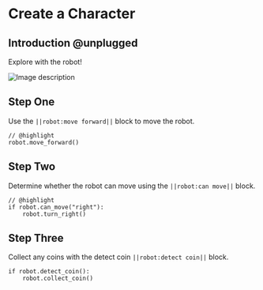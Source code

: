# Create a Character

## Introduction @unplugged

Explore with the robot!

![Image description](https://github.com/Maynard-Jackson-Computer-Science/robot-extension-template1/blob/master/robot-move-1.gif)



## Step One

Use the ``||robot:move forward||`` block to move the robot.

```
// @highlight
robot.move_forward()
```

## Step Two

Determine whether the robot can move using the ``||robot:can move||`` block.

```
// @highlight
if robot.can_move("right"):
    robot.turn_right()

```

## Step Three

Collect any coins with the detect coin ``||robot:detect coin||`` block.

```
if robot.detect_coin():
    robot.collect_coin()
```
